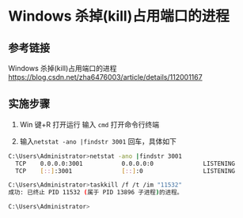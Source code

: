 # Windows 杀掉(kill)占用端口的进程

## 参考链接

Windows 杀掉(kill)占用端口的进程 https://blog.csdn.net/zha6476003/article/details/112001167

## 实施步骤

1. Win 键+R 打开运行 输入 `cmd` 打开命令行终端

2. 输入`netstat -ano |findstr 3001` 回车，具体如下

```bash
C:\Users\Administrator>netstat -ano |findstr 3001
  TCP    0.0.0.0:3001           0.0.0.0:0              LISTENING       11532
  TCP    [::]:3001              [::]:0                 LISTENING       11532

C:\Users\Administrator>taskkill /f /t /im "11532"
成功: 已终止 PID 11532 (属于 PID 13896 子进程)的进程。

C:\Users\Administrator>
```
